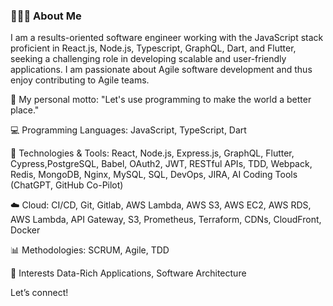 
### 👩🏿‍💻 About Me
I am a results-oriented software engineer working with the JavaScript stack proficient in React.js, Node.js, Typescript, GraphQL, Dart, and Flutter, seeking a challenging role in developing scalable and user-friendly applications. I am passionate about Agile software development and thus enjoy contributing to Agile teams.

🚀 My personal motto: "Let's use programming to make the world a better place."

💻 Programming Languages: JavaScript, TypeScript, Dart

🔧 Technologies & Tools: React, Node.js, Express.js, GraphQL, Flutter, Cypress,PostgreSQL, Babel, OAuth2, JWT, RESTful APIs, TDD, Webpack, Redis, MongoDB, Nginx, MySQL, SQL, DevOps, JIRA, AI Coding Tools (ChatGPT, GitHub Co-Pilot)

☁️ Cloud: CI/CD, Git, Gitlab, AWS Lambda, AWS S3, AWS EC2, AWS RDS, AWS Lambda, API Gateway, S3, Prometheus, Terraform, CDNs, CloudFront, Docker

📊 Methodologies: SCRUM, Agile, TDD

🤔 Interests Data-Rich Applications, Software Architecture

Let’s connect!


